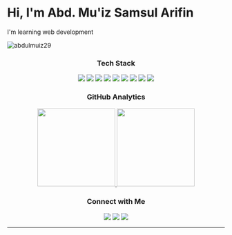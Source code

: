 <h1 align="left">Hi, I'm Abd. Mu'iz Samsul Arifin</h1>
<p align="left">I'm learning web development</p>
<p align="left"> <img src="https://komarev.com/ghpvc/?username=abdulmuiz29&label=Profile%20views&color=0e75b6&style=flat" alt="abdulmuiz29" /> </p>

<h3 align="center">Tech Stack</h3>
<p align="center">
  <img src="https://img.shields.io/badge/c%23-239120?style=for-the-badge&logo=c%23&logoColor=white"/>
  <img src="https://img.shields.io/badge/python-3670A0?style=for-the-badge&logo=python&logoColor=white"/>
  <img src="https://img.shields.io/badge/javascript-ccaa30?style=for-the-badge&logo=javascript&logoColor=white"/>
  <img src="https://img.shields.io/badge/html5-E34F26?style=for-the-badge&logo=html5&logoColor=white"/>
  <img src="https://img.shields.io/badge/CSS3-1572B6?style=for-the-badge&logo=css3&logoColor=white"/>
  <img src="https://img.shields.io/badge/PHP-777BB4?style=for-the-badge&logo=php&logoColor=white"/>
  <!-- <img src="https://img.shields.io/badge/laravel-%23FF2D20.svg?style=for-the-badge&logo=laravel&logoColor=white"/> -->
  <!-- <img src="https://img.shields.io/badge/tailwindcss-%2338B2AC.svg?style=for-the-badge&logo=tailwind-css&logoColor=white"/> -->
  <img src="https://img.shields.io/badge/git-F05033?style=for-the-badge&logo=git&logoColor=white"/>
  <!-- <img src="https://img.shields.io/badge/mysql-00f?style=for-the-badge&logo=mysql&logoColor=white"/> -->
  <img src="https://img.shields.io/badge/PostgreSQL-316192?style=for-the-badge&logo=postgresql&logoColor=white"/>
  <img src="https://img.shields.io/badge/Figma-F24E1E?style=for-the-badge&logo=figma&logoColor=white"/>
</p>

<h3 align="center">GitHub Analytics</h3>
<p align="center">
<a href="https://github.com/abdulmuiz29">
  <img height="180em" src="https://github-readme-stats-eight-theta.vercel.app/api?username=abdulmuiz29&show_icons=true&theme=algolia&include_all_commits=true&count_private=true"/>
  <img height="180em" src="https://github-readme-stats-eight-theta.vercel.app/api/top-langs/?username=abdulmuiz29&layout=compact&langs_count=8&theme=algolia"/>
</a>
</p>

<h3 align="center">Connect with Me</h3>
<p align="center">
<a href="https://www.linkedin.com/in/abd-muiz-samsul-arifin/"><img src="https://img.shields.io/badge/linkedin-%230077B5.svg?style=for-the-badge&logo=linkedin&logoColor=white"/></a>
<a href="mailto:abdulmuiz55701@gmail.com"><img src="https://img.shields.io/badge/Gmail-D14836?style=for-the-badge&logo=gmail&logoColor=white"/></a>
<a href="https://www.instagram.com/abdulmuiz_29/"><img src="https://img.shields.io/badge/Instagram-%23E4405F.svg?style=for-the-badge&logo=Instagram&logoColor=white"/></a>
</p>

-----
